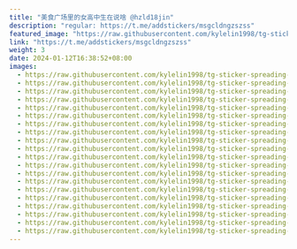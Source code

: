 ```yaml
---
title: "美食广场里的女高中生在说啥 @hzld18jin"
description: "regular: https://t.me/addstickers/msgcldngzszss"
featured_image: "https://raw.githubusercontent.com/kylelin1998/tg-sticker-spreading-worldwide-images/main/img/5c6dc670-fe0d-436d-8c6e-e95d1aa7b699.jpg"
link: "https://t.me/addstickers/msgcldngzszss"
weight: 3
date: 2024-01-12T16:38:52+08:00
images:
  - https://raw.githubusercontent.com/kylelin1998/tg-sticker-spreading-worldwide-images/main/img/5c6dc670-fe0d-436d-8c6e-e95d1aa7b699.jpg
  - https://raw.githubusercontent.com/kylelin1998/tg-sticker-spreading-worldwide-images/main/img/ca587a5a-20c7-447f-b7be-bc211ebc48a3.jpg
  - https://raw.githubusercontent.com/kylelin1998/tg-sticker-spreading-worldwide-images/main/img/cf6fb603-3221-4e44-af49-fab7fa0a1e72.jpg
  - https://raw.githubusercontent.com/kylelin1998/tg-sticker-spreading-worldwide-images/main/img/8e2de687-8691-47de-895b-32e88ff18d41.jpg
  - https://raw.githubusercontent.com/kylelin1998/tg-sticker-spreading-worldwide-images/main/img/5eccbc0c-dba6-4c18-b4e3-134111e6608d.jpg
  - https://raw.githubusercontent.com/kylelin1998/tg-sticker-spreading-worldwide-images/main/img/8d1a633b-a672-4e60-8fa7-c5d7ad080db6.jpg
  - https://raw.githubusercontent.com/kylelin1998/tg-sticker-spreading-worldwide-images/main/img/070b04ef-234e-472b-a007-dbcf38ba06a1.jpg
  - https://raw.githubusercontent.com/kylelin1998/tg-sticker-spreading-worldwide-images/main/img/2b6fba30-5a26-4cf7-822e-0f1dc4faf0c6.jpg
  - https://raw.githubusercontent.com/kylelin1998/tg-sticker-spreading-worldwide-images/main/img/87107e5a-0d04-44af-b38c-739b63263de9.jpg
  - https://raw.githubusercontent.com/kylelin1998/tg-sticker-spreading-worldwide-images/main/img/a7490a05-b6f9-474e-9d05-ca0ad72c4119.jpg
  - https://raw.githubusercontent.com/kylelin1998/tg-sticker-spreading-worldwide-images/main/img/03390c77-4907-4ac9-93cf-f3c169625bef.jpg
  - https://raw.githubusercontent.com/kylelin1998/tg-sticker-spreading-worldwide-images/main/img/f98c3d11-c702-41b4-b0b6-644556a728be.jpg
  - https://raw.githubusercontent.com/kylelin1998/tg-sticker-spreading-worldwide-images/main/img/2a8bb409-7faa-4310-840a-5560c417f4ec.jpg
  - https://raw.githubusercontent.com/kylelin1998/tg-sticker-spreading-worldwide-images/main/img/f91947c5-6e89-472e-9db3-b651054ae54e.jpg
  - https://raw.githubusercontent.com/kylelin1998/tg-sticker-spreading-worldwide-images/main/img/79b804ac-3641-4593-9188-2e09a1096109.jpg
  - https://raw.githubusercontent.com/kylelin1998/tg-sticker-spreading-worldwide-images/main/img/016bc066-2ded-46e9-af49-89a2a6a29936.jpg
  - https://raw.githubusercontent.com/kylelin1998/tg-sticker-spreading-worldwide-images/main/img/541f0450-38b4-49ed-9b67-92ccdc450190.jpg
  - https://raw.githubusercontent.com/kylelin1998/tg-sticker-spreading-worldwide-images/main/img/f48696d0-6f7a-4917-b40f-67ef49e90362.jpg
  - https://raw.githubusercontent.com/kylelin1998/tg-sticker-spreading-worldwide-images/main/img/1918e678-6cbc-4400-a71e-ded8cd87fab5.jpg
  - https://raw.githubusercontent.com/kylelin1998/tg-sticker-spreading-worldwide-images/main/img/c36f803c-9892-4c3f-bbb7-fc726147f25d.jpg
---
```

